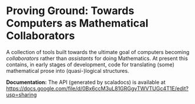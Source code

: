 Proving Ground: Towards Computers as Mathematical Collaborators
===============================================================

A collection of tools built towards the ultimate goal of computers becoming *collaborators* rather than *assistants* for doing Mathematics. At present this contains, in early stages of development, code for translating (some) mathematical prose into (quasi-)logical structures. 

**Documentation:** The API (generated by scaladocs) is available at https://docs.google.com/file/d/0Bx6ccM3uL81GRGgyTWVTUGc4T1E/edit?usp=sharing
